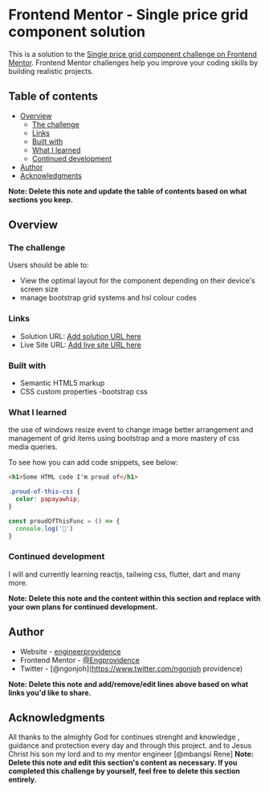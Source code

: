 # Frontend Mentor - Single price grid component solution

This is a solution to the [Single price grid component challenge on Frontend Mentor](https://www.frontendmentor.io/challenges/single-price-grid-component-5ce41129d0ff452fec5abbbc). Frontend Mentor challenges help you improve your coding skills by building realistic projects. 

## Table of contents

- [Overview](#overview)
  - [The challenge](#the-challenge)
  - [Links](#links)
  - [Built with](#built-with)
  - [What I learned](#what-i-learned)
  - [Continued development](#continued-development)
- [Author](#author)
- [Acknowledgments](#acknowledgments)

**Note: Delete this note and update the table of contents based on what sections you keep.**

## Overview

### The challenge

Users should be able to:

- View the optimal layout for the component depending on their device's screen size
- manage bootstrap grid systems and hsl colour codes


### Links

- Solution URL: [Add solution URL here](https://github.com/engprovidence)
- Live Site URL: [Add live site URL here](https://engprovidence.github.io/profile-card-component/)


### Built with

- Semantic HTML5 markup
- CSS custom properties
-bootstrap css

### What I learned
the use of windows resize event to change image
better arrangement and management of grid items using bootstrap
and a more mastery of css media queries.

To see how you can add code snippets, see below:

```html
<h1>Some HTML code I'm proud of</h1>
```
```css
.proud-of-this-css {
  color: papayawhip;
}
```
```js
const proudOfThisFunc = () => {
  console.log('🎉')
}
```



### Continued development

I will and  currently learning reactjs, tailwing css, flutter, dart and many more.

**Note: Delete this note and the content within this section and replace with your own plans for continued development.**



## Author

- Website - [engineerprovidence](https://www.engprovidence.github.io/portfolio/)
- Frontend Mentor - [@Engprovidence](https://www.frontendmentor.io/profile/EngProvidence)
- Twitter - [@ngonjoh](https://www.twitter.com/ngonjoh providence)

**Note: Delete this note and add/remove/edit lines above based on what links you'd like to share.**

## Acknowledgments

All thanks to the almighty God for continues strenght and knowledge , guidance and
protection every day and through this project. and to Jesus Christ his son my lord
and to my mentor engineer [@mbangsi Rene]
**Note: Delete this note and edit this section's content as necessary. If you completed this challenge by yourself, feel free to delete this section entirely.**
